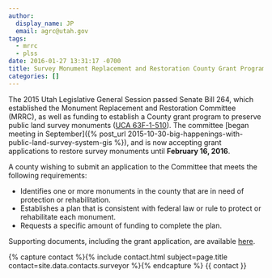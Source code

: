 ```yaml
---
author:
  display_name: JP
  email: agrc@utah.gov
tags:
  - mrrc
  - plss
date: 2016-01-27 13:31:17 -0700
title: Survey Monument Replacement and Restoration County Grant Program
categories: []
---
```

The 2015 Utah Legislative General Session passed Senate Bill 264, which established the Monument Replacement and Restoration Committee (MRRC), as well as funding to establish a County grant program to preserve public land survey monuments ([UCA 63F-1-510](https://le.utah.gov/xcode/Title63F/Chapter1/63F-1-S510.html)). The committee [began meeting in September]({% post_url 2015-10-30-big-happenings-with-public-land-survey-system-gis %}), and is now accepting grant applications to restore survey monuments until <strong>February 16, 2016</strong>.

A county wishing to submit an application to the Committee that meets the following requirements:

- Identifies one or more monuments in the county that are in need of protection or rehabilitation.
- Establishes a plan that is consistent with federal law or rule to protect or rehabilitate each monument.
- Requests a specific amount of funding to complete the plan.

Supporting documents, including the grant application, are available [here](https://drive.google.com/open?id=0BxZfA5vHEKqzUGozazR5bFNPRU0">).

{% capture contact %}{% include contact.html subject=page.title contact=site.data.contacts.surveyor %}{% endcapture %}
{{ contact }}

